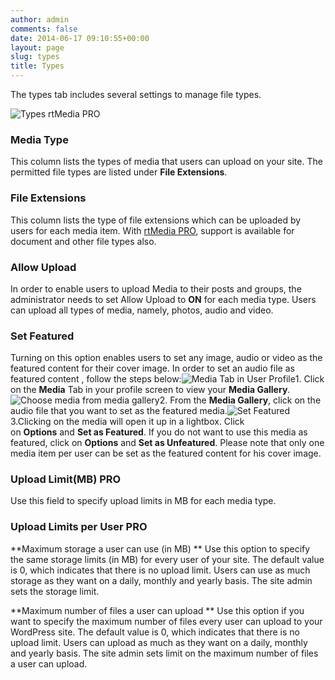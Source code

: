 ```yaml
---
author: admin
comments: false
date: 2014-06-17 09:10:55+00:00
layout: page
slug: types
title: Types
---
```


The types tab includes several settings to manage file types.

![Types rtMedia PRO](http://docs.rtcamp.com/wp-content/uploads/2014/06/Types-rtMedia-PRO.jpg)


### Media Type


This column lists the types of media that users can upload on your site. The permitted file types are listed under **File Extensions**.


### File Extensions


This column lists the type of file extensions which can be uploaded by users for each media item. With [rtMedia PRO](https://rtcamp.com/store/rtmedia-pro/), support is available for document and other file types also.


### Allow Upload


In order to enable users to upload Media to their posts and groups, the administrator needs to set Allow Upload to **ON** for each media type. Users can upload all types of media, namely, photos, audio and video.


### Set Featured


Turning on this option enables users to set any image, audio or video as the featured content for their cover image. In order to set an audio file as featured content , follow the steps below:![Media Tab in User Profile](http://docs.rtcamp.com/wp-content/uploads/2014/06/Media-Tab-in-User-Profile.jpg)1. Click on the **Media** Tab in your profile screen to view your **Media Gallery**.![Choose media from media gallery](http://docs.rtcamp.com/wp-content/uploads/2014/06/Media-organised1.jpg)2. From the **Media Gallery**, click on the audio file that you want to set as the featured media.![Set Featured](http://docs.rtcamp.com/wp-content/uploads/2014/06/Set-Featured.jpg)3.Clicking on the media will open it up in a lightbox. Click on **Options** and **Set as Featured**. If you do not want to use this media as featured, click on **Options** and **Set as Unfeatured**. Please note that only one media item per user can be set as the featured content for his cover image.


### Upload Limit(MB) PRO 


Use this field to specify upload limits in MB for each media type.


### Upload Limits per User  PRO 


**Maximum storage a user can use (in MB)
** Use this option to specify the same storage limits (in MB) for every user of your site. The default value is 0, which indicates that there is no upload limit. Users can use as much storage as they want on a daily, monthly and yearly basis. The site admin sets the storage limit.

**Maximum number of files a user can upload
** Use this option if you want to specify the maximum number of files every user can upload to your WordPress site. The default value is 0, which indicates that there is no upload limit. Users can upload as much as they want on a daily, monthly and yearly basis. The site admin sets limit on the maximum number of files a user can upload.


